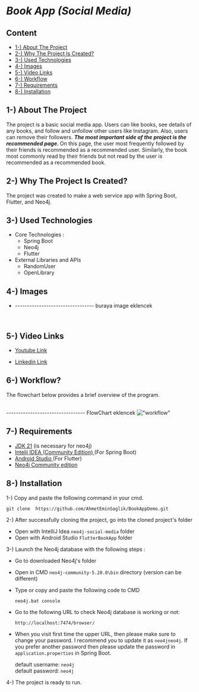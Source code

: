<h1><i>Book App (Social Media) </i> </h1>


<h2>Content</h2>
<ul>
        <li><a href="#about-project">1-) About The Project</a></li>
        <li><a href="#why-project-created">2-) Why The Project Is Created?</a></li>
        <li><a href="#used-technologies">3-) Used Technologies </a></li>
        <li><a href="#images">4-) Images </a></li>
        <li><a href="#video-links">5-) Video Links</a></li>
        <li><a href="#workflow">6-) Workflow</a></li>
        <li><a href="#requirement">7-) Requirements</a></li>
        <li><a href="#installation">8-) Installation</a></li>
        
</ul>

<h2 id="about-project">1-) About The Project</h2>
The project is a basic social media app. Users can like books, see details of any books, and follow and unfollow other users like Instagram. Also, users can remove their followers. <i><b>The most important side of the project is the recommended page. </b></i> On this page, the user most frequently followed by their friends is recommended as a recommended user. Similarly, the book most commonly read by their friends but not read by the user is recommended as a recommended book.
<br>

<h2 id="why-project-created">2-) Why The Project Is Created?</h2>
The project was created to make a web service app with Spring Boot, Flutter, and Neo4j.

<h2 id="used-technologies">3-) Used Technologies</h2>

* Core Technologies :
  * Spring Boot
  * Neo4j
  * Flutter
* External Libraries and APIs
  * RandomUser
  * OpenLibrary

<h2 id="images">4-) Images </h2>

<ul> 
        <li>
--------------------------------- buraya image eklencek          
       </li>
        
</ul>
<!-- -> <h2 id="gif">GIF</h2>
!["PathFinderGif"](image/PathFinderGif.gif)->
<!-- <img src="image/ss-cmd.png" alt="Resim 1" width="50%"><img src="image/ss-netbeans.png" alt="Resim 2" width="50%">-->

<!-- <h2 id="netbeans-output"> Netbeans Output</h2>

!["PathFinderGif"](image/ss-netbeans.png)

<h2 id="windows-cmd-output"> Windows Cmd Output </h2>

!["PathFinderGif"](image/ss-cmd.png)
-->



<br>
<h2 id="video-links">5-) Video Links</h2>

* <a href="https://www.youtube.com/watch?v=qRQQ2kkqFew"> Youtube Link </a>

* <a href="https://www.linkedin.com/posts/ahmeteminsaglik_java-springboot-flutter-activity-7183031906781843456-NNvl?utm_source=share&utm_medium=member_desktop"> Linkedin Link </a>


<h2 id="workflow">6-) Workflow?</h2>
The flowchart below provides a brief overview of the program.
<br><br>

 --------------------------------- FlowChart eklencek !["workflow"](image/FlowChart.png)


<h2 id="requirement">7-) Requirements</h2>



* <a href="https://www.oracle.com/java/technologies/javase/jdk21-archive-downloads.html">JDK 21</a> (is necessary for neo4j) 
* <a href="https://www.jetbrains.com/idea/download/?section=windows"> Intelij IDEA (Community Edition) </a>(For Spring Boot)</li> 
* <a href="https://developer.android.com/studio?hl=tr"> Android Studio  </a>(For Flutter)</li>
* <a href="https://neo4j.com/deployment-center/"> Neo4j Community edition</a></li>  

<h2 id="installation">8-) Installation </h2>

1-) Copy and paste the following command in your cmd. 
```
git clone  https://github.com/AhmetEminSaglik/BookAppDemo.git
```
2-) After successfully cloning the project, go into the cloned project's folder
* Open with IntelliJ Idea  ```neo4j-social-media``` folder
* Open with Android Studio ```FlutterBookApp``` folder

3-) Launch the Neo4j database with the following steps :
<br>
  * Go to downloaded Neo4j's folder 
  * Open in CMD  ```neo4j-community-5.20.0\bin``` directory (version can be different)
  * Type or copy and paste the following  code to CMD
    
    ```
    neo4j.bat console
    ```
  * Go to the following URL to check Neo4j database is working or not: 
    
     ```
    http://localhost:7474/browser/
     ```
  * When you visit first time the upper URL, then please make sure to change your password. I recommend you to update it as  ```neo4jneo4j```. If you prefer another password then please update the password in ```application.properties``` in Spring Boot.

    default username: `neo4j`
    <br>default password: `neo4j`
    
4-) The project is ready to run.
